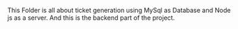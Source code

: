 This Folder is all about ticket generation using MySql as Database and Node js as a server. And this is the backend part of the project.
